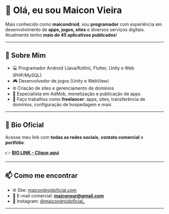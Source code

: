 # 👋 Olá, eu sou Maicon Vieira

Mais conhecido como **maicondroid**, sou **programador** com experiência em desenvolvimento de **apps, jogos, sites** e diversos serviços digitais. Atualmente tenho **mais de 45 aplicativos publicados**!

---

## 🚀 Sobre Mim
- 💻 Programador Android (Java/Kotlin), Flutter, Unity e Web (PHP/MySQL)
- 🎮 Desenvolvedor de jogos (Unity e WebView)
- 🌐 Criação de sites e gerenciamento de domínios
- 📲 Especialista em AdMob, monetização e publicação de apps
- 🔧 Faço trabalhos como **freelancer**: apps, sites, transferência de domínios, configuração de hospedagem e mais

---

## 📌 Bio Oficial
Acesse meu link com **todas as redes sociais**, **contato comercial** e **portfólio**:

👉 **[BIO LINK - Clique aqui](https://biolinks.maicondroidoficial.com/MD)**

---

## 📫 Como me encontrar
- 🌐 Site: [maicondroidoficial.com](https://maicondroidoficial.com)
- 📧 E-mail comercial: **maiconsur@gmail.com**
- 📱 Instagram: [@maicondroidoficial_](https://www.instagram.com/maicondroidoficial_/)

---

<!---
maicondroid/maicondroid is a ✨ special ✨ repository because its `README.md` (this file) appears on your GitHub profile.
You can click the Preview link to take a look at your changes.
--->

